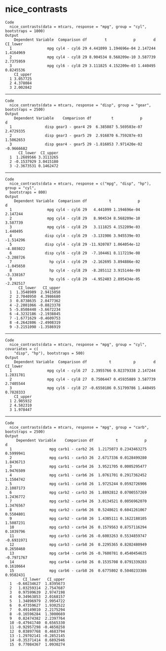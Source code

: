 # nice_contrasts

    Code
      nice_contrasts(data = mtcars, response = "mpg", group = "cyl", bootstraps = 1000)
    Output
        Dependent Variable  Comparison df        t            p        d  CI_lower
      1                mpg cyl4 - cyl6 29 4.441099 1.194696e-04 2.147244 1.4164969
      2                mpg cyl4 - cyl8 29 8.904534 8.568209e-10 3.587739 2.7375959
      3                mpg cyl6 - cyl8 29 3.111825 4.152209e-03 1.440495 0.8245536
        CI_upper
      1 3.057725
      2 4.378084
      3 2.002842

---

    Code
      nice_contrasts(data = mtcars, response = "disp", group = "gear", bootstraps = 2500)
    Output
        Dependent Variable    Comparison df         t            p          d
      1               disp gear3 - gear4 29  6.385087 5.569503e-07  2.4729335
      2               disp gear3 - gear5 29  2.916870 6.759287e-03  1.5062653
      3               disp gear4 - gear5 29 -1.816053 7.971420e-02 -0.9666682
          CI_lower  CI_upper
      1  1.2689566 3.3113265
      2 -0.1537929 3.0415180
      3 -2.3673531 0.1462472

---

    Code
      nice_contrasts(data = mtcars, response = c("mpg", "disp", "hp"), group = "cyl",
      bootstraps = 800)
    Output
        Dependent Variable  Comparison df          t            p         d
      1                mpg cyl4 - cyl6 29   4.441099 1.194696e-04  2.147244
      2                mpg cyl4 - cyl8 29   8.904534 8.568209e-10  3.587739
      3                mpg cyl6 - cyl8 29   3.111825 4.152209e-03  1.440495
      4               disp cyl4 - cyl6 29  -3.131986 3.945539e-03 -1.514296
      5               disp cyl4 - cyl8 29 -11.920787 1.064054e-12 -4.803022
      6               disp cyl6 - cyl8 29  -7.104461 8.117219e-08 -3.288726
      7                 hp cyl4 - cyl6 29  -2.162695 3.894886e-02 -1.045650
      8                 hp cyl4 - cyl8 29  -8.285112 3.915144e-09 -3.338167
      9                 hp cyl6 - cyl8 29  -4.952403 2.895434e-05 -2.292517
          CI_lower   CI_upper
      1  1.3548989  2.9415058
      2  2.7040950  4.3986680
      3  0.8738635  2.0477362
      4 -2.2801066 -0.8823378
      5 -5.8508448 -3.6672234
      6 -4.3232186 -2.1938845
      7 -1.6771629 -0.4609753
      8 -4.2642806 -2.4908319
      9 -3.2151098 -1.3586919

---

    Code
      nice_contrasts(data = mtcars, response = "mpg", group = "cyl", covariates = c(
        "disp", "hp"), bootstraps = 500)
    Output
        Dependent Variable  Comparison df          t          p        d  CI_lower
      1                mpg cyl4 - cyl6 27  2.3955766 0.02379338 2.147244 1.2831781
      2                mpg cyl4 - cyl8 27  0.7506447 0.45935889 3.587739 2.7405544
      3                mpg cyl6 - cyl8 27 -0.6550186 0.51799786 1.440495 0.7828333
        CI_upper
      1 2.985932
      2 4.582310
      3 1.978447

---

    Code
      nice_contrasts(data = mtcars, response = "mpg", group = "carb", bootstraps = 2500)
    Output
         Dependent Variable    Comparison df          t            p          d
      1                 mpg carb1 - carb2 26  1.2175073 0.2343463275  0.5999941
      2                 mpg carb1 - carb3 26  2.6717336 0.0128499280  1.8436713
      3                 mpg carb1 - carb4 26  3.9521705 0.0005295477  1.9476509
      4                 mpg carb1 - carb6 26  1.0761701 0.2917362452  1.1504742
      5                 mpg carb1 - carb8 26  1.9725244 0.0592726906  2.1087173
      6                 mpg carb2 - carb3 26  1.8892812 0.0700557269  1.2436772
      7                 mpg carb2 - carb4 26  3.0134521 0.0056962070  1.3476567
      8                 mpg carb2 - carb6 26  0.5248621 0.6041261067  0.5504801
      9                 mpg carb2 - carb8 26  1.4385111 0.1622188105  1.5087231
      10                mpg carb3 - carb4 26  0.1579563 0.8757116294  0.1039796
      11                mpg carb3 - carb6 26 -0.6003263 0.5534859747 -0.6931971
      12                mpg carb3 - carb8 26  0.2295365 0.8202480949  0.2650460
      13                mpg carb4 - carb6 26 -0.7600781 0.4540454635 -0.7971767
      14                mpg carb4 - carb8 26  0.1535708 0.8791339283  0.1610664
      15                mpg carb6 - carb8 26  0.6775802 0.5040233386  0.9582431
            CI_lower   CI_upper
      1  -0.60234627  1.8395673
      2   1.03259314  2.7547687
      3   0.97599639  2.9747198
      4   0.34963853  2.0168157
      5   1.34896979  2.9954722
      6   0.47359627  1.9302522
      7   0.49149010  2.2175294
      8  -0.16596284  1.3000669
      9   0.82474382  2.2397764
      10 -0.47941740  0.6565330
      11 -0.92957298 -0.4650258
      12  0.03897768  0.4683794
      13 -1.29702141 -0.2852145
      14 -0.35371414  0.6892946
      15  0.77084367  1.0930274


